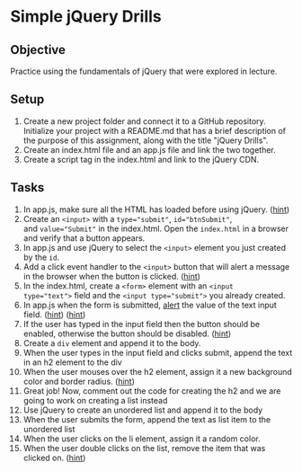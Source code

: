 Simple jQuery Drills
====================

Objective
---------

Practice using the fundamentals of jQuery that were explored in lecture.

Setup
-----

1.  Create a new project folder and connect it to a GitHub repository. Initialize your project with a README.md that has a brief description of the purpose of this assignment, along with the title "jQuery Drills".
2.  Create an index.html file and an app.js file and link the two together.
3.  Create a script tag in the index.html and link to the jQuery CDN.

Tasks
-----

1.  In app.js, make sure all the HTML has loaded before using jQuery. ([hint](https://api.jquery.com/ready/))
2.  Create an `<input>` with a `type="submit"`, `id="btnSubmit"`, and `value="Submit"` in the index.html. Open the `index.html` in a browser and verify that a button appears.
3.  In app.js and use jQuery to select the `<input>` element you just created by the `id`.
4.  Add a click event handler to the `<input>` button that will alert a message in the browser when the button is clicked. ([hint](http://api.jquery.com/on/))
5.  In the index.html, create a `<form>` element with an `<input type="text">` field and the `<input type="submit">` you already created.
6.  In app.js when the form is submitted, [alert](https://gravity.covalence.io/(https://developer.mozilla.org/en-US/docs/Web/API/Window/alert)) the value of the text input field. ([hint](https://developer.mozilla.org/en-US/docs/Web/CSS/Attribute_selectors)) ([hint](http://api.jquery.com/val/))
7.  If the user has typed in the input field then the button should be enabled, otherwise the button should be disabled. ([hint](https://developer.mozilla.org/en-US/docs/Web/HTML/Element/input#attr-disabled))
8.  Create a `div` element and append it to the body.
9.  When the user types in the input field and clicks submit, append the text in an h2 element to the div
10. When the user mouses over the h2 element, assign it a new background color and border radius. ([hint](http://api.jquery.com/css/))
11. Great job! Now, comment out the code for creating the h2 and we are going to work on creating a list instead
12. Use jQuery to create an unordered list and append it to the body
13. When the user submits the form, append the text as list item to the unordered list
14. When the user clicks on the li element, assign it a random color.
15. When the user double clicks on the list, remove the item that was clicked on. ([hint](https://api.jquery.com/remove/))
